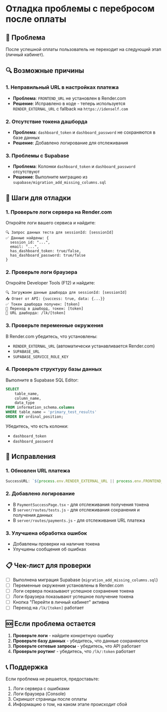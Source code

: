 # Отладка проблемы с перебросом после оплаты

## 🚨 Проблема

После успешной оплаты пользователь не переходит на следующий этап (личный кабинет).

## 🔍 Возможные причины

### 1. Неправильный URL в настройках платежа
- **Проблема**: `FRONTEND_URL` не установлен в Render.com
- **Решение**: Исправлено в коде - теперь используется `RENDER_EXTERNAL_URL` с fallback на `https://idenself.com`

### 2. Отсутствие токена дашборда
- **Проблема**: `dashboard_token` и `dashboard_password` не сохраняются в базе данных
- **Решение**: Добавлено логирование для отслеживания

### 3. Проблемы с Supabase
- **Проблема**: Колонки `dashboard_token` и `dashboard_password` отсутствуют
- **Решение**: Выполните миграцию из `supabase/migration_add_missing_columns.sql`

## 🔧 Шаги для отладки

### 1. Проверьте логи сервера на Render.com

Откройте логи вашего сервиса и найдите:

```
🔍 Запрос данных теста для sessionId: [sessionId]
✅ Данные найдены: {
  session_id: "...",
  email: "...",
  has_dashboard_token: true/false,
  has_dashboard_password: true/false
}
```

### 2. Проверьте логи браузера

Откройте Developer Tools (F12) и найдите:

```
🔍 Загружаем данные дашборда для sessionId: [sessionId]
📥 Ответ от API: {success: true, data: {...}}
✅ Токен дашборда получен: [token]
🚀 Переход в дашборд, токен: [token]
🔗 URL дашборда: /lk/[token]
```

### 3. Проверьте переменные окружения

В Render.com убедитесь, что установлены:
- `RENDER_EXTERNAL_URL` (автоматически устанавливается Render.com)
- `SUPABASE_URL`
- `SUPABASE_SERVICE_ROLE_KEY`

### 4. Проверьте структуру базы данных

Выполните в Supabase SQL Editor:

```sql
SELECT 
    table_name,
    column_name,
    data_type
FROM information_schema.columns 
WHERE table_name = 'primary_test_results'
ORDER BY ordinal_position;
```

Убедитесь, что есть колонки:
- `dashboard_token`
- `dashboard_password`

## 🚀 Исправления

### 1. Обновлен URL платежа
```javascript
SuccessURL: `${process.env.RENDER_EXTERNAL_URL || process.env.FRONTEND_URL || 'https://idenself.com'}/payment-success?sessionId=${sessionId}`
```

### 2. Добавлено логирование
- В `PaymentSuccessPage.tsx` - для отслеживания получения токена
- В `server/routes/tests.js` - для отслеживания сохранения и получения данных
- В `server/routes/payments.js` - для отслеживания URL платежа

### 3. Улучшена обработка ошибок
- Добавлены проверки на наличие токена
- Улучшены сообщения об ошибках

## 📋 Чек-лист для проверки

- [ ] Выполнена миграция Supabase (`migration_add_missing_columns.sql`)
- [ ] Переменные окружения установлены в Render.com
- [ ] Логи сервера показывают успешное сохранение токена
- [ ] Логи браузера показывают успешное получение токена
- [ ] Кнопка "Перейти в личный кабинет" активна
- [ ] Переход на `/lk/[token]` работает

## 🆘 Если проблема остается

1. **Проверьте логи** - найдите конкретную ошибку
2. **Проверьте базу данных** - убедитесь, что данные сохраняются
3. **Проверьте сетевые запросы** - убедитесь, что API работает
4. **Проверьте роутинг** - убедитесь, что `/lk/:token` работает

## 📞 Поддержка

Если проблема не решается, предоставьте:
1. Логи сервера с ошибками
2. Логи браузера (Console)
3. Скриншот страницы после оплаты
4. Информацию о том, на каком этапе происходит сбой
